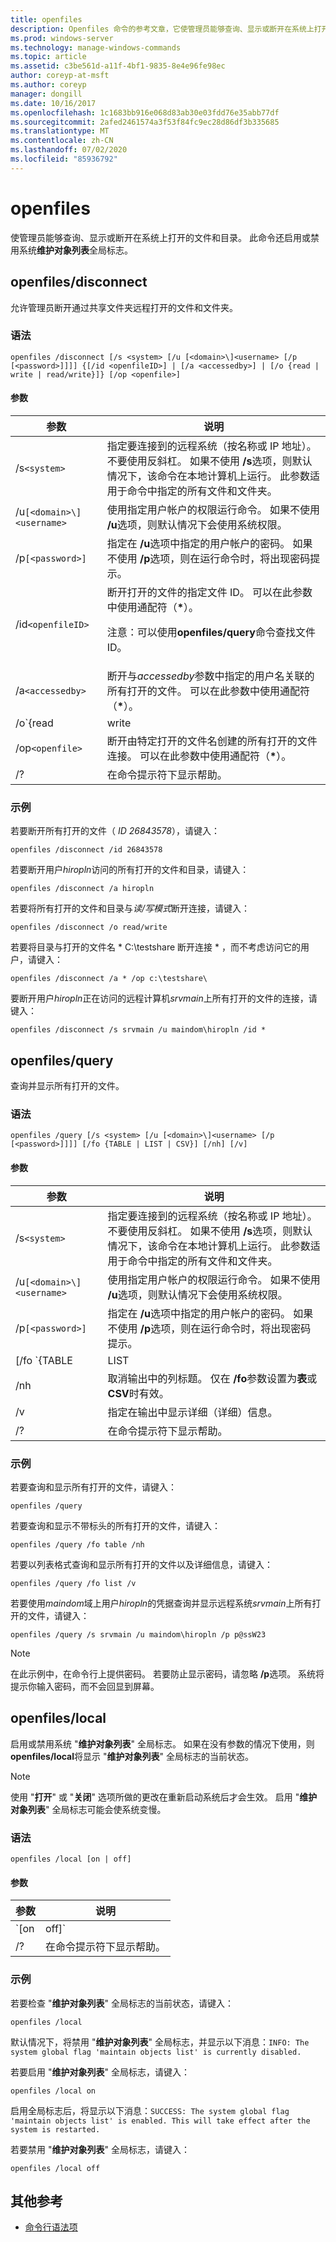 ```yaml
---
title: openfiles
description: Openfiles 命令的参考文章，它使管理员能够查询、显示或断开在系统上打开的文件和目录。
ms.prod: windows-server
ms.technology: manage-windows-commands
ms.topic: article
ms.assetid: c3be561d-a11f-4bf1-9835-8e4e96fe98ec
author: coreyp-at-msft
ms.author: coreyp
manager: dongill
ms.date: 10/16/2017
ms.openlocfilehash: 1c1683bb916e068d83ab30e03fdd76e35abb77df
ms.sourcegitcommit: 2afed2461574a3f53f84fc9ec28d86df3b335685
ms.translationtype: MT
ms.contentlocale: zh-CN
ms.lasthandoff: 07/02/2020
ms.locfileid: "85936792"
---
```

# <a name="openfiles"></a>openfiles

使管理员能够查询、显示或断开在系统上打开的文件和目录。 此命令还启用或禁用系统**维护对象列表**全局标志。

## <a name="openfiles-disconnect"></a>openfiles/disconnect

允许管理员断开通过共享文件夹远程打开的文件和文件夹。

### <a name="syntax"></a>语法

```
openfiles /disconnect [/s <system> [/u [<domain>\]<username> [/p [<password>]]]] {[/id <openfileID>] | [/a <accessedby>] | [/o {read | write | read/write}]} [/op <openfile>]
```

#### <a name="parameters"></a>参数

| 参数 | 说明 |
|--|--|
| /s`<system>` | 指定要连接到的远程系统（按名称或 IP 地址）。 不要使用反斜杠。 如果不使用 **/s**选项，则默认情况下，该命令在本地计算机上运行。 此参数适用于命令中指定的所有文件和文件夹。 |
| /u`[<domain>\]<username>` | 使用指定用户帐户的权限运行命令。 如果不使用 **/u**选项，则默认情况下会使用系统权限。 |
| /p`[<password>]` | 指定在 **/u**选项中指定的用户帐户的密码。 如果不使用 **/p**选项，则在运行命令时，将出现密码提示。 |
| /id`<openfileID>` | 断开打开的文件的指定文件 ID。 可以在此参数中使用通配符（**&#42;**）。<p>注意：可以使用**openfiles/query**命令查找文件 ID。 |
| /a`<accessedby>` | 断开与*accessedby*参数中指定的用户名关联的所有打开的文件。 可以在此参数中使用通配符（**&#42;**）。 |
| /o`{read | write | read/write}` | 断开所有打开的文件与指定的打开模式值的连接。 有效值为 "**读取**"、"**写入**" 或 "**读/写**"。 可以在此参数中使用通配符（**&#42;**）。 |
| /op`<openfile>` | 断开由特定打开的文件名创建的所有打开的文件连接。 可以在此参数中使用通配符（**&#42;**）。 |
| /? | 在命令提示符下显示帮助。 |

### <a name="examples"></a>示例

若要断开所有打开的文件（ *ID 26843578*），请键入：

```
openfiles /disconnect /id 26843578
```

若要断开用户*hiropln*访问的所有打开的文件和目录，请键入：

```
openfiles /disconnect /a hiropln
```

若要将所有打开的文件和目录与*读/写模式*断开连接，请键入：

```
openfiles /disconnect /o read/write
```

若要将目录与打开的文件名 * C:\testshare 断开连接 \* ，而不考虑访问它的用户，请键入：

```
openfiles /disconnect /a * /op c:\testshare\
```

要断开用户*hiropln*正在访问的远程计算机*srvmain*上所有打开的文件的连接，请键入：

```
openfiles /disconnect /s srvmain /u maindom\hiropln /id *
```

## <a name="openfiles-query"></a>openfiles/query

查询并显示所有打开的文件。

### <a name="syntax"></a>语法

```
openfiles /query [/s <system> [/u [<domain>\]<username> [/p [<password>]]]] [/fo {TABLE | LIST | CSV}] [/nh] [/v]
```

#### <a name="parameters"></a>参数


| 参数 | 说明 |
|--|--|
| /s`<system>` | 指定要连接到的远程系统（按名称或 IP 地址）。 不要使用反斜杠。 如果不使用 **/s**选项，则默认情况下，该命令在本地计算机上运行。 此参数适用于命令中指定的所有文件和文件夹。 |
| /u`[<domain>\]<username>` | 使用指定用户帐户的权限运行命令。 如果不使用 **/u**选项，则默认情况下会使用系统权限。 |
| /p`[<password>]` | 指定在 **/u**选项中指定的用户帐户的密码。 如果不使用 **/p**选项，则在运行命令时，将出现密码提示。 |
| [/fo `{TABLE | LIST | CSV}` ] | 以指定的格式显示输出。 有效值包括：<ul><li>**表**-将输出显示在表中。</li><li>**列表**-在列表中显示输出。</li><li>**CSV** -以逗号分隔值（CSV）格式显示输出。</li></ul> |
| /nh | 取消输出中的列标题。 仅在 **/fo**参数设置为**表**或**CSV**时有效。 |
| /v | 指定在输出中显示详细（详细）信息。 |
| /? | 在命令提示符下显示帮助。 |

### <a name="examples"></a>示例

若要查询和显示所有打开的文件，请键入：

```
openfiles /query
```

若要查询和显示不带标头的所有打开的文件，请键入：

```
openfiles /query /fo table /nh
```

若要以列表格式查询和显示所有打开的文件以及详细信息，请键入：

```
openfiles /query /fo list /v
```

若要使用*maindom*域上用户*hiropln*的凭据查询并显示远程系统*srvmain*上所有打开的文件，请键入：

```
openfiles /query /s srvmain /u maindom\hiropln /p p@ssW23
```

> [!NOTE]
> 在此示例中，在命令行上提供密码。 若要防止显示密码，请忽略 **/p**选项。 系统将提示你输入密码，而不会回显到屏幕。

## <a name="openfiles-local"></a>openfiles/local

启用或禁用系统 "**维护对象列表**" 全局标志。 如果在没有参数的情况下使用，则**openfiles/local**将显示 "**维护对象列表**" 全局标志的当前状态。

> [!NOTE]
> 使用 "**打开**" 或 "**关闭**" 选项所做的更改在重新启动系统后才会生效。 启用 "**维护对象列表**" 全局标志可能会使系统变慢。

### <a name="syntax"></a>语法

```
openfiles /local [on | off]
```

#### <a name="parameters"></a>参数

| 参数 | 说明 |
|--|--|
| `[on | off]` | 启用或禁用系统 "**维护对象列表**" 全局标志，该标志跟踪本地文件句柄。 |
| /? | 在命令提示符下显示帮助。 |

### <a name="examples"></a>示例

若要检查 "**维护对象列表**" 全局标志的当前状态，请键入：

```
openfiles /local
```

默认情况下，将禁用 "**维护对象列表**" 全局标志，并显示以下消息：`INFO: The system global flag 'maintain objects list' is currently disabled.`

若要启用 "**维护对象列表**" 全局标志，请键入：

```
openfiles /local on
```

启用全局标志后，将显示以下消息：`SUCCESS: The system global flag 'maintain objects list' is enabled. This will take effect after the system is restarted.`

若要禁用 "**维护对象列表**" 全局标志，请键入：

```
openfiles /local off
```

## <a name="additional-references"></a>其他参考

- [命令行语法项](command-line-syntax-key.md)
